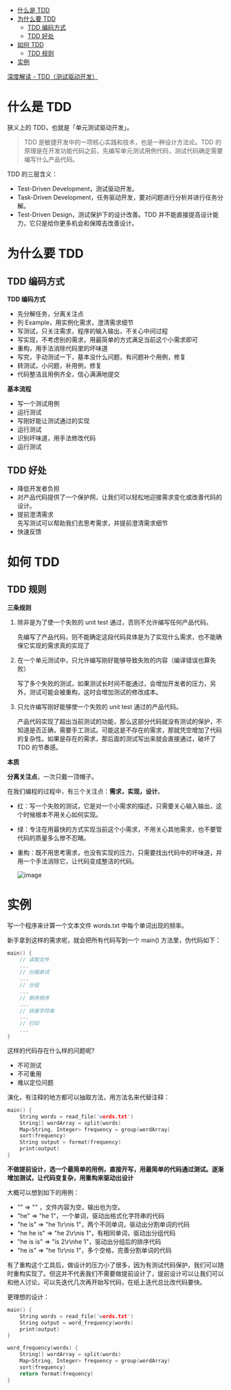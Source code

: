 <!-- TOC -->

- [什么是 TDD](#什么是-tdd)
- [为什么要 TDD](#为什么要-tdd)
  - [TDD 编码方式](#tdd-编码方式)
  - [TDD 好处](#tdd-好处)
- [如何 TDD](#如何-tdd)
  - [TDD 规则](#tdd-规则)
- [实例](#实例)

<!-- /TOC -->

[深度解读 - TDD（测试驱动开发）](https://www.jianshu.com/p/62f16cd4fef3)

# 什么是 TDD

狭义上的 TDD，也就是「单元测试驱动开发」。

> TDD 是敏捷开发中的一项核心实践和技术，也是一种设计方法论。TDD 的原理是在开发功能代码之前，先编写单元测试用例代码，测试代码确定需要编写什么产品代码。

TDD 的三层含义：

- Test-Driven Development，测试驱动开发。
- Task-Driven Development，任务驱动开发，要对问题进行分析并进行任务分解。
- Test-Driven Design，测试保护下的设计改善。TDD 并不能直接提高设计能力，它只是给你更多机会和保障去改善设计。

# 为什么要 TDD

## TDD 编码方式

**TDD 编码方式**

- 先分解任务，分离关注点
- 列 Example，用实例化需求，澄清需求细节
- 写测试，只关注需求，程序的输入输出，不关心中间过程
- 写实现，不考虑别的需求，用最简单的方式满足当前这个小需求即可
- 重构，用手法消除代码里的坏味道
- 写完，手动测试一下，基本没什么问题，有问题补个用例，修复
- 转测试，小问题，补用例，修复
- 代码整洁且用例齐全，信心满满地提交

**基本流程**

- 写一个测试用例
- 运行测试
- 写刚好能让测试通过的实现
- 运行测试
- 识别坏味道，用手法修改代码
- 运行测试

## TDD 好处

- 降低开发者负担
- 对产品代码提供了一个保护网，让我们可以轻松地迎接需求变化或改善代码的设计。
- 提前澄清需求  
  先写测试可以帮助我们去思考需求，并提前澄清需求细节
- 快速反馈

# 如何 TDD

## TDD 规则

**三条规则**

1. 除非是为了使一个失败的 unit test 通过，否则不允许编写任何产品代码。

   先编写了产品代码，则不能确定这段代码具体是为了实现什么需求，也不能确保它实现的需求真的实现了

2. 在一个单元测试中，只允许编写刚好能够导致失败的内容（编译错误也算失败）

   写了多个失败的测试，如果测试长时间不能通过，会增加开发者的压力，另外，测试可能会被重构，这时会增加测试的修改成本。

3. 只允许编写刚好能够使一个失败的 unit test 通过的产品代码。

   产品代码实现了超出当前测试的功能，那么这部分代码就没有测试的保护，不知道是否正确，需要手工测试。可能这是不存在的需求，那就凭空增加了代码的复杂性。如果是存在的需求，那后面的测试写出来就会直接通过，破坏了 TDD 的节奏感。

**本质**

**分离关注点**，一次只戴一顶帽子。

在我们编程的过程中，有三个关注点：**需求，实现，设计**。

- 红：写一个失败的测试，它是对一个小需求的描述，只需要关心输入输出，这个时候根本不用关心如何实现。
- 绿：专注在用最快的方式实现当前这个小需求，不用关心其他需求，也不要管代码的质量多么惨不忍睹。
- 重构：既不用思考需求，也没有实现的压力，只需要找出代码中的坏味道，并用一个手法消除它，让代码变成整洁的代码。

  ![image](https://upload-images.jianshu.io/upload_images/279826-49f2f708aefb567f?imageMogr2/auto-orient/)

# 实例

写一个程序来计算一个文本文件 words.txt 中每个单词出现的频率。

新手拿到这样的需求呢，就会把所有代码写到一个 main() 方法里，伪代码如下：

```c++
main() {
    // 读取文件
    ...
    // 分隔单词
    ...
    // 分组
    ...
    // 倒序排序
    ...
    // 拼接字符串
    ...
    // 打印
    ...
}
```

这样的代码存在什么样的问题呢?

- 不可测试
- 不可重用
- 难以定位问题

演化，有注释的地方都可以抽取方法，用方法名来代替注释：

```c++
main() {
    String words = read_file('words.txt')
    String[] wordArray = split(words)
    Map<String, Integer> frequency = group(wordArray)
    sort(frequency)
    String output = format(frequency)
    print(output)
}
```

**不做提前设计，选一个最简单的用例，直接开写，用最简单的代码通过测试。逐渐增加测试，让代码变复杂，用重构来驱动出设计**

大概可以想到如下的用例：

- "" => "" ，文件内容为空，输出也为空。
- "he" => "he 1"，一个单词，驱动出格式化字符串的代码
- "he is" => "he 1\r\nis 1"，两个不同单词，驱动出分割单词的代码
- "he he is" => "he 2\r\nis 1"，有相同单词，驱动出分组代码
- "he is is" => "is 2\r\nhe 1"，驱动出分组后的排序代码
- "he is" => "he 1\r\nis 1"，多个空格，完善分割单词的代码

有了重构这个工具后，做设计的压力小了很多，因为有测试代码保护，我们可以随时重构实现了。但这并不代表我们不需要做提前设计了，提前设计可以让我们可以和他人讨论，可以先迭代几次再开始写代码，在纸上迭代总比改代码要快。

更理想的设计：

```c++
main() {
    String words = read_file('words.txt')
    String output = word_frequency(words)
    print(output)
}

word_frequency(words) {
    String[] wordArray = split(words)
    Map<String, Integer> frequency = group(wordArray)
    sort(frequency)
    return format(frequency)
}
```
